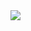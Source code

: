 <img src="https://img.shields.io/badge/STATUS-WORK IN PROGRESS FOR DOCUMENT-orange?style=flat-square">
